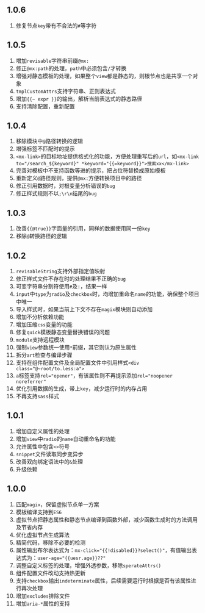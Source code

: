 ## 1.0.6
1. 修复节点`key`带有不合法的`#`等字符

## 1.0.5
1. 增加`revisable`字符串前缀`@mx:`
2. 修正`@mx:path`的处理，`path`中必须包含`/`才转换
3. 增强对静态模板的处理，如果整个`view`都是静态的，则根节点也是共享一个对象
4. `tmplCustomAttrs`支持字符串、正则表达式
5. 增加`{{~ expr }}`的输出，解析当前表达式的静态路径
6. 支持清除配置，重新配置

## 1.0.4
1. 移除模块中`@`路径转换的逻辑
2. 增强标签不匹配时的提示
3. `<mx-link>`的目标地址提供格式化的功能，方便处理重写后的`url`，如`<mx-link to="/search_${keyword}" *keyword="{{=keyword}}">搜索xx</mx-link>`
4. 完善对模板中不支持函数等进的提示，把占位符替换成原始模板
5. 重新定义`@`路径规则，提供`@mx:`方便转换项目中的路径
6. 修正引用数据时，对根变量分析错误的`bug`
7. 修正样式规则不以`;\r\n`结尾的`bug`

## 1.0.3
1. 改善`{{@true}}`字面量的引用，同样的数据使用同一份`key`
2. 移除`@`转换路径的逻辑

## 1.0.2
1. `revisableString`支持外部指定值映射
2. 修正样式文件不存在时的处理结果不正确的`bug`
3. 可变字符串分割符使用`#`及`:`，结果一样
4. `input`中`type`为`radio`及`checkbox`时，均增加重命名`name`的功能，确保整个项目中唯一
5. 导入样式时，如果当前上下文不存在`magix`模块则自动添加
6. 增加不分析依赖功能
7. 增加压缩`css`变量的功能
8. 修复`quick`模板静态变量替换错误的问题
9. `module`支持远程模块
10. 强制`view`参数统一使用`*`前缀，其它则认为原生属性
11. 拆分`art`检查与编译步骤
12. 支持在组件配置文件及全局配置文件中引用样式`<div class="@~root/to.less:a">`
13. `a`标签支持`rel="opener"`，有该属性则不再提示添加`rel="noopener noreferrer"`
14. 优化引用数据的生成，带上`key`，减少运行时的内存占用
15. 不再支持`sass`样式

## 1.0.1
1. 增加自定义属性的处理
2. 增加`view`中`radio`的`name`自动重命名的功能
3. 允许属性中包含`<>`符号
4. `snippet`文件读取同步变异步
5. 改善双向绑定语法中的`&`处理
6. 升级依赖

## 1.0.0
1. 匹配`magix`，保留虚拟节点单一方案
2. 模板编译支持到`ES6`
3. 虚拟节点把静态属性和静态节点编译到函数外部，减少函数生成时的方法调用及节省内存
4. 优化虚拟节点生成算法
5. 精简代码，移除不必要的检测
6. 属性输出布尔表达式为：`mx-click="{{!disabled}}?select()"`，有值输出表达式为：`user-age="{{uesr.age}}??"`
7. 调整自定义标签的处理，增强外透参数，移除`sperateAttrs()`
8. 组件配置文件改动支持热更新
9. 支持`checkbox`输出`indeterminate`属性，后续需要运行时根据是否有该属性进行再次处理
10. 增加`excludes`排除文件
11. 增加`aria-*`属性的支持
